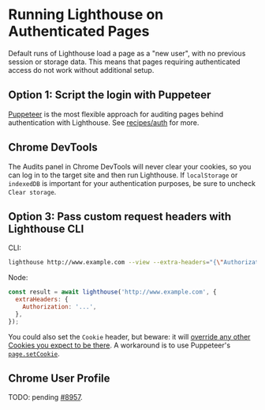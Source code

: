 # Running Lighthouse on Authenticated Pages

Default runs of Lighthouse load a page as a "new user", with no previous session or storage data. This means that pages requiring authenticated access do not work without additional setup.

## Option 1: Script the login with Puppeteer

[Puppeteer](https://pptr.dev) is the most flexible approach for auditing pages behind authentication with Lighthouse. See [recipes/auth](./recipes/auth) for more.

## Chrome DevTools

The Audits panel in Chrome DevTools will never clear your cookies, so you can log in to the target site and then run Lighthouse. If `localStorage` or `indexedDB` is important for your authentication purposes, be sure to uncheck `Clear storage`.

## Option 3: Pass custom request headers with Lighthouse CLI

CLI:
```sh
lighthouse http://www.example.com --view --extra-headers="{\"Authorization\":\"...\"}"
```

Node:
```js
const result = await lighthouse('http://www.example.com', {
  extraHeaders: {
    Authorization: '...',
  },
});
```

You could also set the `Cookie` header, but beware: it will [override any other Cookies you expect to be there](https://github.com/GoogleChrome/lighthouse/pull/9170). A workaround is to use Puppeteer's [`page.setCookie`](https://github.com/GoogleChrome/puppeteer/blob/master/docs/api.md#pagesetcookiecookies).

## Chrome User Profile

TODO: pending [#8957](https://github.com/GoogleChrome/lighthouse/issues/8957).
